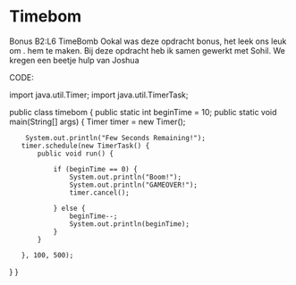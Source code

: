 # Timebom

Bonus B2:L6 TimeBomb 
Ookal was deze opdracht bonus, het leek ons leuk om . hem te maken.
Bij deze opdracht heb ik samen gewerkt met Sohil. We kregen een beetje hulp van Joshua

CODE:

import java.util.Timer;
import java.util.TimerTask;

public class timebom {
   public static int beginTime = 10;
   public static void main(String[] args) {
       Timer timer = new Timer();

        System.out.println("Few Seconds Remaining!");
       timer.schedule(new TimerTask() {
           public void run() {

               if (beginTime == 0) {
                   System.out.println("Boom!");
                   System.out.println("GAMEOVER!");
                   timer.cancel();

               } else {
                   beginTime--;
                   System.out.println(beginTime);
               }
           }

       }, 100, 500);
   }
}
